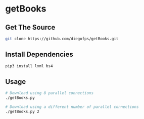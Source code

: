 # getBooks

## Get The Source

```bash
git clone https://github.com/diegofps/getBooks.git
```

## Install Dependencies

```bash
pip3 install lxml bs4
```

## Usage

```bash
# Download using 8 parallel connections
./getBooks.py

# Download using a different number of parallel connections
./getBooks.py 2
```
